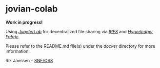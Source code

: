 # jovian-colab
**Work in progress!**

Using *[JupyterLab](https://jupyter.org)* for decentralized file sharing via *[IPFS](https://ipfs.io)* and *[Hyperledger Fabric](https://www.hyperledger.org/use/fabric)*.

Please refer to the README.md file(s) under the *docker* directory for more information.

Rik Janssen - [SNE/OS3](https://www.os3.nl)
